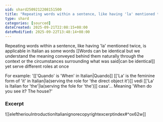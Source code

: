 ```yaml
---
uid: shard2509212208151500
title: "Repeating words within a sentence, like having 'la' mentioned twice, is applicable in Italian as some words can be identical yet serve different roles at once"
type: shard
categories: [sourced]
dateCreated: 2025-09-21T22:08:15+08:00
dateModified: 2025-09-22T13:48:14+08:00
---
```

Repeating words within a sentence, like having 'la' mentioned twice, is applicable in Italian as some words [[Words can be identical but we understand the meaning conveyed behind them naturally through the context or the circumstances surrounding what was said|can be identical]] yet serve different roles at once

For example: '[['Quando' is 'When' in Italian|Quando]] [['La' is the feminine form of 'it' in Italian|la(serving the role for 'the direct object it')]] vedi [['La' is Italian for 'the'|la(serving the fole for 'the')]] casa'… Meaning 'When do you see it? The house?'

### Excerpt
![[eleftheriouIntroductionItalianignorecopyrightexcerptindex#^ox62w]]